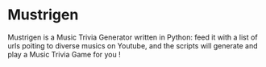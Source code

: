 # Mustrigen
Mustrigen is a Music Trivia Generator written in Python: feed it with a list of urls poiting to diverse musics on Youtube, and the scripts will generate and play a Music Trivia Game for you ! 
